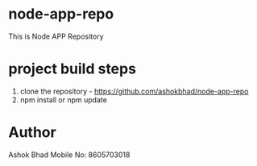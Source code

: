 # node-app-repo
This is Node APP Repository

# project build steps
1. clone the repository - <https://github.com/ashokbhad/node-app-repo>
2. npm install or npm update

# Author
Ashok Bhad
Mobile No: 8605703018